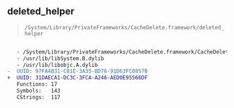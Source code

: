 ## deleted_helper

> `/System/Library/PrivateFrameworks/CacheDelete.framework/deleted_helper`

```diff

   - /System/Library/PrivateFrameworks/CacheDelete.framework/CacheDelete
   - /usr/lib/libSystem.B.dylib
   - /usr/lib/libobjc.A.dylib
-  UUID: 97FA4B31-C81E-3A35-BD76-91D63FC0857B
+  UUID: 31DAECA1-DC3C-3FCA-A246-AED0E95566DF
   Functions: 17
   Symbols:   143
   CStrings:  117

```
